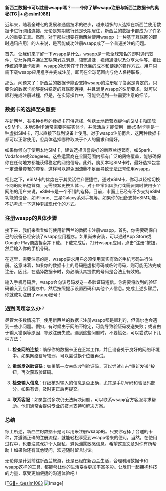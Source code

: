**新西兰数据卡可以註冊wsapp嗎？——带你了解wsapp注册与新西兰数据卡的奥秘[[TG💪+ @esim1088](https://t.me/s/esim1088)]**

近年来，随着全球化的发展和通信技术的进步，越来越多的人选择在新西兰使用数据卡进行网络连接。无论是短期旅行还是长期居住，新西兰的数据卡都成为了许多人的重要工具。然而，对于那些想要在新西兰使用wsapp（一种基于互联网的即时通讯应用）的人来说，是否能成功注册wsapp成了一个普遍关注的问题。

首先，让我们来了解一下wsapp是什么。wsapp是一款全球知名的即时通讯软件，它允许用户通过互联网发送消息、语音通话、视频通话以及分享文件等。相比传统的电话卡服务，wsapp的优势在于其低廉的成本和便捷的操作方式。用户只需下载wsapp应用程序并完成注册，即可在全球范围内与他人保持联系。

那么，问题来了：新西兰的数据卡能否支持wsapp的注册呢？答案是肯定的。只要你的数据卡能够提供稳定的互联网连接，并且满足wsapp的注册要求，就可以顺利完成注册过程。但是，在实际操作中，可能会遇到一些需要注意的细节。

### 数据卡的选择至关重要

在新西兰，有多种类型的数据卡可供选择，包括本地运营商提供的SIM卡和国际eSIM卡。本地SIM卡通常需要购买实体卡，并激活后才能使用，而eSIM卡则是一种虚拟SIM卡，可以直接下载到设备上使用。对于wsapp注册而言，这两种数据卡都可以正常使用，但具体选择哪种取决于个人的需求和偏好。

如果你倾向于使用本地SIM卡，建议选择信誉良好的新西兰运营商，如Spark、Vodafone或2degrees。这些运营商在全国范围内都有广泛的网络覆盖，能够确保你在任何地方都能获得稳定的网络信号。此外，购买本地SIM卡时，最好选择包含一定流量套餐的套餐，这样可以避免因流量不足而导致无法正常使用wsapp。

相比之下，eSIM卡的优势在于其灵活性和便捷性。通过eSIM卡，你可以轻松切换不同的网络运营商，无需频繁更换实体卡。对于经常出国旅行或需要同时使用多个网络的用户来说，eSIM卡是一个不错的选择。目前，市面上已经有不少支持eSIM功能的设备，如iPhone、三星Galaxy系列手机等。如果你的设备支持eSIM功能，不妨考虑一下这种更加现代化的方式。

### 注册wsapp的具体步骤

接下来，我们来看看如何使用新西兰的数据卡注册wsapp。首先，你需要确保自己的设备已经安装了wsapp应用程序。如果尚未安装，可以通过App Store或Google Play商店搜索并下载。下载完成后，打开wsapp应用，点击“注册”按钮，然后输入你的手机号码。

在这里，需要注意的是，wsapp要求用户必须使用真实有效的手机号码进行注册。这意味着，如果你的数据卡上的号码是虚拟号码或临时号码，则可能无法完成注册。因此，在选择数据卡时，务必确认其提供的号码是合法且有效的。

输入手机号码后，wsapp会向该号码发送一条验证码短信。你需要将收到的验证码输入到应用程序中，然后按照提示设置密码和其他个人信息。完成上述步骤后，你就成功注册了wsapp账号！

### 遇到问题怎么办？

尽管大多数情况下，使用新西兰的数据卡注册wsapp都是顺利的，但偶尔也会遇到一些小问题。例如，有时候由于网络不稳定，可能导致验证码发送失败；或者由于输入错误等原因，导致注册失败。遇到这些问题时，不要慌张，可以尝试以下几种方法：

1. **检查网络连接**：确保你的数据卡正在正常工作，并且设备处于良好的网络环境中。如果网络信号较弱，可以尝试换个位置再试。
   
2. **重新发送验证码**：如果第一次未能收到验证码，可以尝试点击“重新发送”按钮，再次获取验证码。

3. **检查输入信息**：仔细核对输入的信息是否正确，尤其是手机号码和验证码部分。如果有误，及时更正后再提交。

4. **联系客服**：如果尝试多次仍无法解决问题，可以联系wsapp官方客服寻求帮助。他们通常会提供专业的技术支持和解决方案。

### 总结

综上所述，新西兰的数据卡是可以用来注册wsapp的。只要你选择了合适的卡种，并遵循正确的注册流程，就能轻松享受到wsapp带来的便利。当然，在使用过程中，也要注意保护个人隐私，避免泄露敏感信息。希望这篇文章对你有所帮助！如果你还有其他疑问，欢迎随时留言讨论。

无论你是计划前往新西兰旅游，还是已经在新西兰生活，合理利用数据卡和wsapp这样的工具，都能够让你的生活变得更加丰富多彩。让我们一起拥抱科技的力量，享受更加便捷的沟通体验吧！

[[TG💪+ @esim1088](https://t.me/s/esim1088) ![Image](https://i.postimg.cc/4NQfJmqS/Snipaste-2025-05-13-00-14-12.png)]